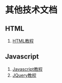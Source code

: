 其他技术文档
====================


HTML
--------------------
1. [HTML教程](http://www.runoob.com/html/html-tutorial.html)


Javascript
--------------------
1. [Javascript教程](http://www.runoob.com/js/js-tutorial.html)
2. [JQuery教程](http://www.runoob.com/jquery/jquery-tutorial.html)

